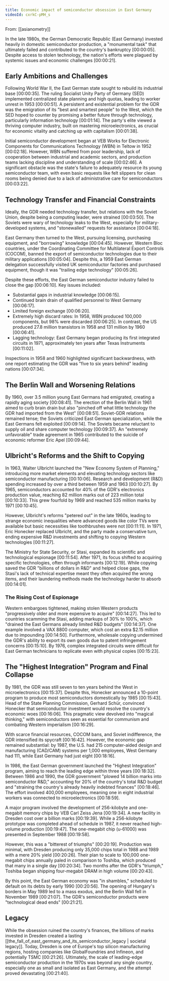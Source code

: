```yaml
---
title: Economic impact of semiconductor obsession in East Germany
videoId: cxrkC-pMH_s
---
```


From: [[asianometry]] <br/> 

In the late 1980s, the German Democratic Republic (East Germany) invested heavily in domestic semiconductor production, a "monumental task" that ultimately failed and contributed to the country's bankruptcy [00:00:05]. Despite access to stolen technology, the nation's efforts were plagued by systemic issues and economic challenges [00:00:21].

## Early Ambitions and Challenges

Following World War II, the East German state sought to rebuild its industrial base [00:00:35]. The ruling Socialist Unity Party of Germany (SED) implemented centralized state planning and high quotas, leading to worker unrest in 1953 [00:00:51]. A persistent and existential problem for the GDR was the emigration of its "best and smartest people" to the West, which the SED hoped to counter by promising a better future through technology, particularly information technology [00:01:14]. The party's elite viewed a thriving computer industry, built on mastering microelectronics, as crucial for economic vitality and catching up with capitalism [00:01:38].

Initial semiconductor development began at VEB Works for Electronic Components for Communications Technology (WBN) in Teltow in 1952 [00:02:18]. However, WBN suffered from poor leadership, lack of cooperation between industrial and academic sectors, and production teams lacking discipline and understanding of scale [00:02:46]. A significant obstacle was the state's failure to adequately resource its young semiconductor team, with even basic requests like felt slippers for clean rooms being denied due to a lack of administrative care for semiconductors [00:03:22].

## Technology Transfer and Financial Constraints

Ideally, the GDR needed technology transfer, but relations with the Soviet Union, despite being a computing leader, were strained [00:03:50]. The Soviets were wary of technology leaks to the West, especially for military-developed systems, and "stonewalled" requests for assistance [00:04:18].

East Germany then turned to the West, pursuing licensing, purchasing equipment, and "borrowing" knowledge [00:04:45]. However, Western Bloc countries, under the Coordinating Committee for Multilateral Export Controls (COCOM), banned the export of semiconductor technologies due to their military applications [00:05:04]. Despite this, a 1959 East German delegation successfully visited UK semiconductor factories and purchased equipment, though it was "trailing edge technology" [00:05:26].

Despite these efforts, the East German semiconductor industry failed to close the gap [00:06:10]. Key issues included:
*   Substantial gaps in industrial knowledge [00:06:15].
*   Continued brain drain of qualified personnel to West Germany [00:06:17].
*   Limited foreign exchange [00:06:20].
*   Extremely high discard rates: In 1958, WBN produced 100,000 components, but 98% were discarded [00:06:25]. In contrast, the US produced 27.8 million transistors in 1958 and 131 million by 1960 [00:06:41].
*   Lagging technology: East Germany began producing its first integrated circuits in 1971, approximately ten years after Texas Instruments [00:11:02].

Inspections in 1958 and 1960 highlighted significant backwardness, with one report estimating the GDR was "five to six years behind" leading nations [00:07:34].

## The Berlin Wall and Worsening Relations

By 1960, over 3.5 million young East Germans had emigrated, creating a rapidly aging society [00:08:41]. The erection of the Berlin Wall in 1961 aimed to curb brain drain but also "pinched off what little technology the GDR had imported from the West" [00:08:51]. Soviet-GDR relations remained tense; the Soviets criticized East German specialization, while the East Germans felt exploited [00:09:14]. The Soviets became reluctant to supply oil and share computer technology [00:09:37]. An "extremely unfavorable" trade agreement in 1965 contributed to the suicide of economic reformer Eric Apel [00:09:44].

## Ulbricht's Reforms and the Shift to Copying

In 1963, Walter Ulbricht launched the "New Economy System of Planning," introducing more market elements and elevating technology sectors like semiconductor manufacturing [00:10:06]. Research and development (R&D) spending increased by over a third between 1959 and 1963 [00:10:27]. By 1965, semiconductors accounted for 40% of the GDR's electronics production value, reaching 82 million marks out of 223 million total [00:10:33]. This grew fourfold by 1969 and reached 535 million marks by 1971 [00:10:45].

However, Ulbricht's reforms "petered out" in the late 1960s, leading to strange economic inequalities where advanced goods like color TVs were available but basic necessities like toothbrushes were not [00:11:11]. In 1971, Eric Honecker replaced Ulbricht, and the party made a conservative turn, ending expensive R&D investments and shifting to copying Western technologies [00:11:27].

The Ministry for State Security, or Stasi, expanded its scientific and technological espionage [00:11:54]. After 1971, its focus shifted to acquiring specific technologies, often through informants [00:12:19]. While copying saved the GDR "billions of dollars in R&D" and helped close gaps, the Stasi's lack of technical expertise meant they often acquired the wrong items, and their laundering methods made the technology harder to absorb [00:14:01].

### The Rising Cost of Espionage
Western embargoes tightened, making stolen Western products "progressively older and more expensive to acquire" [00:14:27]. This led to countries scamming the Stasi, adding markups of 30% to 100%, which "drained the East Germans already limited R&D budgets" [00:14:37]. One example involved a VAX 8800 computer, which cost an extra $2.15 million due to impounding [00:14:50]. Furthermore, wholesale copying undermined the GDR's ability to export its own goods due to patent infringement concerns [00:15:10]. By 1976, complex integrated circuits were difficult for East German technicians to replicate even with physical copies [00:15:23].

## The "Highest Integration" Program and Final Collapse

By 1981, the GDR was still seven to ten years behind the West in microelectronics [00:15:37]. Despite this, Honecker announced a 10-point program to produce most semiconductors domestically by 1985 [00:15:43]. Head of the State Planning Commission, Gerhard Schür, convinced Honecker that semiconductor investment would resolve the country's economic woes [00:16:06]. This pragmatic view devolved into "magical thinking," with semiconductors seen as essential for communism and combating Western imperialism [00:16:29].

With scarce financial resources, COCOM bans, and Soviet indifference, the GDR intensified its spycraft [00:16:42]. However, the economic gap remained substantial: by 1987, the U.S. had 215 computer-aided design and manufacturing (CAD/CAM) systems per 1,000 employees, West Germany had 111, while East Germany had just eight [00:18:16].

In 1986, the East German government launched the "Highest Integration" program, aiming to reach the leading edge within three years [00:18:32]. Between 1986 and 1990, the GDR government "plowed 14 billion marks into semiconductor R&D," accounting for 20% of the country's total R&D budget and "straining the country's already heavily indebted finances" [00:18:46]. The effort involved 400,000 employees, meaning one in eight industrial workers was connected to microelectronics [00:18:59].

A major program involved the development of 256-kilobyte and one-megabit memory chips by VEB Carl Zeiss Jena [00:19:34]. A new facility in Dresden cost over a billion marks [00:19:39]. While a 256-kilobyte prototype was completed ahead of schedule in 1987, it never reached high-volume production [00:19:47]. The one-megabit chip (u-61000) was presented in September 1988 [00:19:58].

However, this was a "bitterest of triumphs" [00:20:19]. Production was minimal, with Dresden producing only 35,000 chips total in 1988 and 1989 with a mere 20% yield [00:20:26]. Their plan to scale to 100,000 one-megabit chips annually paled in comparison to Toshiba, which produced that many in a single day [00:20:34]. Two months after the GDR's "triumph," Toshiba began shipping four-megabit DRAM in high volume [00:20:43].

By this point, the East German economy was "in shambles," scheduled to default on its debts by early 1990 [00:20:56]. The opening of Hungary's borders in May 1989 led to a mass exodus, and the Berlin Wall fell in November 1989 [00:21:07]. The GDR's semiconductor products were "technological dead ends" [00:21:21].

## Legacy

While the obsession ruined the country's finances, the billions of marks invested in Dresden created a lasting [[the_fall_of_east_germany_and_its_semiconductor_legacy | societal legacy]]. Today, Dresden is one of Europe's top silicon manufacturing regions, hosting companies like GlobalFoundries and Infineon, and potentially TSMC [00:21:26]. Ultimately, the scale of leading-edge semiconductor production in the 1970s was beyond any single country, especially one as small and isolated as East Germany, and the attempt proved devastating [00:21:40].